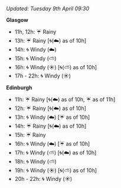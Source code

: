 *Updated: Tuesday 9th April 09:30*

**Glasgow**

* 11h, 12h: :umbrella: Rainy
* 13h: :umbrella: Rainy [:cyclone:(:cloud:) as of 10h]
* 14h: :cyclone: Windy (:cloud:)
* 15h: :cyclone: Windy (:partly_sunny:)
* 16h: :cyclone: Windy (:sunny:) [:cyclone:(:partly_sunny:) as of 10h]
* 17h - 22h: :cyclone: Windy (:sunny:)

**Edinburgh**

* 11h: :umbrella: Rainy [:cyclone:(:cloud:) as of 10h, :umbrella: as of 11h]
* 12h: :umbrella: Rainy [:cyclone:(:cloud:) as of 10h]
* 13h: :cyclone: Windy (:cloud:) [:umbrella: as of 10h]
* 14h: :umbrella: Rainy [:cyclone:(:cloud:) as of 10h]
* 15h: :umbrella: Rainy
* 16h: :cyclone: Windy (:cloud:) [:umbrella: as of 10h]
* 17h: :cyclone: Windy (:partly_sunny:) [:cyclone:(:cloud:) as of 10h]
* 18h: :cyclone: Windy (:partly_sunny:)
* 19h: :cyclone: Windy (:sunny:) [:cyclone:(:partly_sunny:) as of 10h]
* 20h - 22h: :cyclone: Windy (:sunny:)
